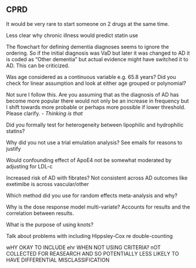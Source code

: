 ## CPRD
It would be very rare to start someone on 2 drugs at the same time.

Less clear why chronic illness would predict statin use

The flowchart for defining dementia diagnoses seems to ignore the ordering. So if the initial diagnosis was VaD but later it was changed to AD it is coded as “Other dementia” but actual evidence might have switched it to AD. This can be criticized.

Was age considered as a continuous variable e.g. 65.8 years? Did you check for linear assumption and look at either age grouped or polynomial?

Not sure I follow this. Are you assuming that as the diagnosis of AD has become more popular there would not only be an increase in frequency but I shift towards more probable or perhaps more possible if lower threshold. Please clarify. - _Thinking is that_

Did you formally test for heterogeneity between lipophilic and hydrophilic statins?

Why did you not use a trial emulation analysis? See emails for reasons to justify

Would confounding effect of ApoE4 not be somewhat moderated by adjusting for LDL-c 

Increased risk of AD with fibrates? Not consistent across AD outcomes like exetimibe is across  vascular/other

Which method did you use for random effects meta-analysis and why?

Why is the dose response model multi-variate? Accounts for results and the correlation between results.

What is the purpose of using knots?

Talk about problems with including Hippsley-Cox re double-counting

wHY OKAY TO INCLUDE ehr WHEN NOT USING CRITERIA? nOT COLLECTED FOR REASEARCH AND SO POTENTIALLY LESS LIKELY TO HAVE DIFFERENTIAL MISCLASSIFICATION
